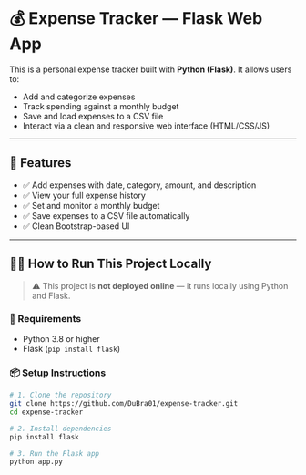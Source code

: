 # 💰 Expense Tracker — Flask Web App

This is a personal expense tracker built with **Python (Flask)**. It allows users to:

- Add and categorize expenses
- Track spending against a monthly budget
- Save and load expenses to a CSV file
- Interact via a clean and responsive web interface (HTML/CSS/JS)

---

## 🚀 Features

- ✅ Add expenses with date, category, amount, and description
- ✅ View your full expense history
- ✅ Set and monitor a monthly budget
- ✅ Save expenses to a CSV file automatically
- ✅ Clean Bootstrap-based UI

---

## 🧑‍💻 How to Run This Project Locally

> ⚠️ This project is **not deployed online** — it runs locally using Python and Flask.

### 🔧 Requirements

- Python 3.8 or higher
- Flask (`pip install flask`)

### 📦 Setup Instructions

```bash
# 1. Clone the repository
git clone https://github.com/DuBra01/expense-tracker.git
cd expense-tracker

# 2. Install dependencies
pip install flask

# 3. Run the Flask app
python app.py